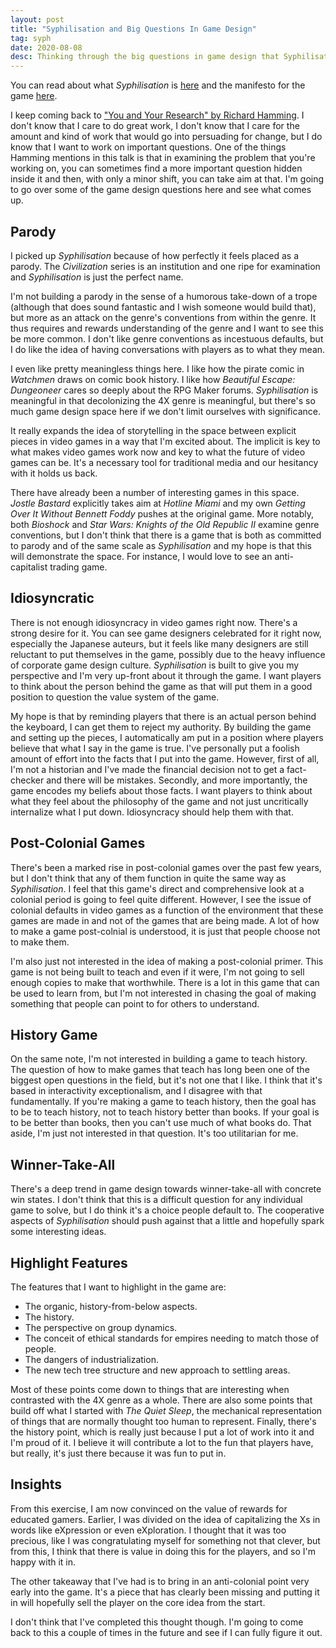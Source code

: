 ```yaml
---
layout: post
title: "Syphilisation and Big Questions In Game Design"
tag: syph
date: 2020-08-08
desc: Thinking through the big questions in game design that Syphilisation can answer
---
```



You can read about what *Syphilisation* is [here](/blog/syph/announce) and the manifesto for the game [here](/blog/syph/manifesto).

I keep coming back to ["You and Your Research" by Richard Hamming](http://www.cs.virginia.edu/~robins/YouAndYourResearch.pdf). I don't know that I care to do great work, I don't know that I care for the amount and kind of work that would go into persuading for change, but I do know that I want to work on important questions. One of the things Hamming mentions in this talk is that in examining the problem that you're working on, you can sometimes find a more important question hidden inside it and then, with only a minor shift, you can take aim at that. I'm going to go over some of the game design questions here and see what comes up.

## Parody

I picked up *Syphilisation* because of how perfectly it feels placed as a parody. The *Civilization* series is an institution and one ripe for examination and *Syphilisation* is just the perfect name.


I'm not building a parody in the sense of a humorous take-down of a trope (although that does sound fantastic and I wish someone would build that), but more as an attack on the genre's conventions from within the genre. It thus requires and rewards understanding of the genre and I want to see this be more common. I don't like genre conventions as incestuous defaults, but I do like the idea of having conversations with players as to what they mean.


I even like pretty meaningless things here. I like how the pirate comic in *Watchmen* draws on comic book history. I like how *Beautiful Escape: Dungeoneer* cares so deeply about the RPG Maker forums. *Syphilisation* is meaningful in that decolonizing the 4X genre is meaningful, but there's so much game design space here if we don't limit ourselves with significance.


It really expands the idea of storytelling in the space between explicit pieces in video games in a way that I'm excited about. The implicit is key to what makes video games work now and key to what the future of video games can be. It's a necessary tool for traditional media and our hesitancy with it holds us back.


There have already been a number of interesting games in this space. *Jostle Bastard* explicitly takes aim at *Hotline Miami* and my own *Getting Over It Without Bennett Foddy* pushes at the original game. More notably, both *Bioshock* and *Star Wars: Knights of the Old Republic II* examine genre conventions, but I don't think that there is a game that is both as committed to parody and of the same scale as *Syphilisation* and my hope is that this will demonstrate the space. For instance, I would love to see an anti-capitalist trading game.

## Idiosyncratic

There is not enough idiosyncracy in video games right now. There's a strong desire for it. You can see game designers celebrated for it right now, especially the Japanese auteurs, but it feels like many designers are still reluctant to put themselves in the game, possibly due to the heavy influence of corporate game design culture. *Syphilisation* is built to give you my perspective and I'm very up-front about it through the game. I want players to think about the person behind the game as that will put them in a good position to question the value system of the game.


My hope is that by reminding players that there is an actual person behind the keyboard, I can get them to reject my authority. By building the game and setting up the pieces, I automatically am put in a position where players believe that what I say in the game is true. I've personally put a foolish amount of effort into the facts that I put into the game. However, first of all, I'm not a historian and I've made the financial decision not to get a fact-checker and there will be mistakes. Secondly, and more importantly, the game encodes my beliefs about those facts. I want players to think about what they feel about the philosophy of the game and not just uncritically internalize what I put down. Idiosyncracy should help them with that.

## Post-Colonial Games

There's been a marked rise in post-colonial games over the past few years, but I don't think that any of them function in quite the same way as *Syphilisation*. I feel that this game's direct and comprehensive look at a colonial period is going to feel quite different. However, I see the issue of colonial defaults in video games as a function of the environment that these games are made in and not of the games that are being made. A lot of how to make a game post-colnial is understood, it is just that people choose not to make them.


I'm also just not interested in the idea of making a post-colonial primer. This game is not being built to teach and even if it were, I'm not going to sell enough copies to make that worthwhile. There is a lot in this game that can be used to learn from, but I'm not interested in chasing the goal of making something that people can point to for others to understand.

## History Game

On the same note, I'm not interested in building a game to teach history. The question of how to make games that teach has long been one of the biggest open questions in the field, but it's not one that I like. I think that it's based in interactivity exceptionalism, and I disagree with that fundamentally. If you're making a game to teach history, then the goal has to be to teach history, not to teach history better than books. If your goal is to be better than books, then you can't use much of what books do. That aside, I'm just not interested in that question. It's too utilitarian for me.

## Winner-Take-All

There's a deep trend in game design towards winner-take-all with concrete win states. I don't think that this is a difficult question for any individual game to solve, but I do think it's a choice people default to. The cooperative aspects of *Syphilisation* should push against that a little and hopefully spark some interesting ideas.

## Highlight Features

The features that I want to highlight in the game are:
- The organic, history-from-below aspects.
- The history.
- The perspective on group dynamics.
- The conceit of ethical standards for empires needing to match those of people.
- The dangers of industrialization.
- The new tech tree structure and new approach to settling areas.


Most of these points come down to things that are interesting when contrasted with the 4X genre as a whole. There are also some points that build off what I started with *The Quiet Sleep*, the mechanical representation of things that are normally thought too human to represent. Finally, there's the history point, which is really just because I put a lot of work into it and I'm proud of it. I believe it will contribute a lot to the fun that players have, but really, it's just there because it was fun to put in.

## Insights

From this exercise, I am now convinced on the value of rewards for educated gamers. Earlier, I was divided on the idea of capitalizing the Xs in words like eXpression or even eXploration. I thought that it was too precious, like I was congratulating myself for something not that clever, but from this, I think that there is value in doing this for the players, and so I'm happy with it in.


The other takeaway that I've had is to bring in an anti-colonial point very early into the game. It's a piece that has clearly been missing and putting it in will hopefully sell the player on the core idea from the start.


I don't think that I've completed this thought though. I'm going to come back to this a couple of times in the future and see if I can fully figure it out.

